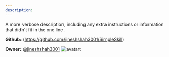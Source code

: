 ```yaml
---
description: 
---
```

A more verbose description, including any extra instructions or
information that didn't fit in the one line.

**Github:** (https://github.com/jineshshah3001/SimpleSkill)

**Owner:** [@jineshshah3001](https://github.com/jineshshah3001) ![avatart](https://avatars0.githubusercontent.com/u/39770621?v=4)

